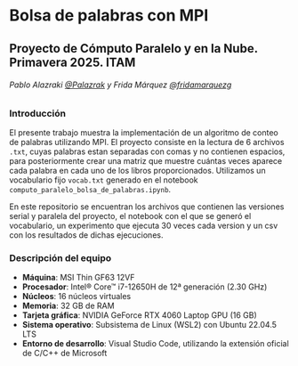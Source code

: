# Bolsa de palabras con MPI

## Proyecto de Cómputo Paralelo y en la Nube. Primavera 2025. ITAM

###### Pablo Alazraki [@Palazrak](https://github.com/Palazrak) y Frida Márquez [@fridamarquezg](https://github.com/fridamarquezg)

### Introducción

El presente trabajo muestra la implementación de un algoritmo de conteo de palabras utilizando MPI. El proyecto consiste en la lectura de 6 archivos `.txt`, cuyas palabras estan separadas con comas y no contienen espacios, para posteriormente crear una matriz que muestre cuántas veces aparece cada palabra en cada uno de los libros proporcionados. Utilizamos un vocabulario fijo `vocab.txt` generado en el notebook `computo_paralelo_bolsa_de_palabras.ipynb`.

En este repositorio se encuentran los archivos que contienen las versiones serial y paralela del proyecto, el notebook con el que se generó el vocabulario, un experimento que ejecuta 30 veces cada version y un csv con los resultados de dichas ejecuciones.

### Descripción del equipo

- **Máquina**: MSI Thin GF63 12VF
- **Procesador**: Intel® Core™ i7-12650H de 12ª generación (2.30 GHz)
- **Núcleos**: 16 núcleos virtuales
- **Memoria**: 32 GB de RAM
- **Tarjeta gráfica**: NVIDIA GeForce RTX 4060 Laptop GPU (16 GB)
- **Sistema operativo**: Subsistema de Linux (WSL2) con Ubuntu 22.04.5 LTS
- **Entorno de desarrollo**: Visual Studio Code, utilizando la extensión oficial de C/C++ de Microsoft

